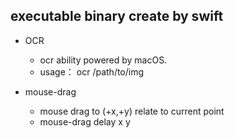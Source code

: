 ## executable binary create by swift
- OCR
  - ocr ability powered by macOS.
  - usage： ocr /path/to/img

- mouse-drag
  - mouse drag to (+x,+y) relate to current point
  - mouse-drag delay x y
